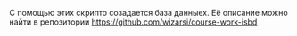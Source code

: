 С помощью этих скрипто созадается база данныех. Её описание можно найти в репозитории
https://github.com/wizarsi/course-work-isbd

